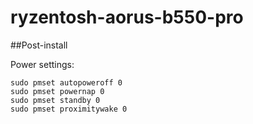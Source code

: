 # ryzentosh-aorus-b550-pro

##Post-install

Power settings:

```
sudo pmset autopoweroff 0
sudo pmset powernap 0
sudo pmset standby 0
sudo pmset proximitywake 0
```
